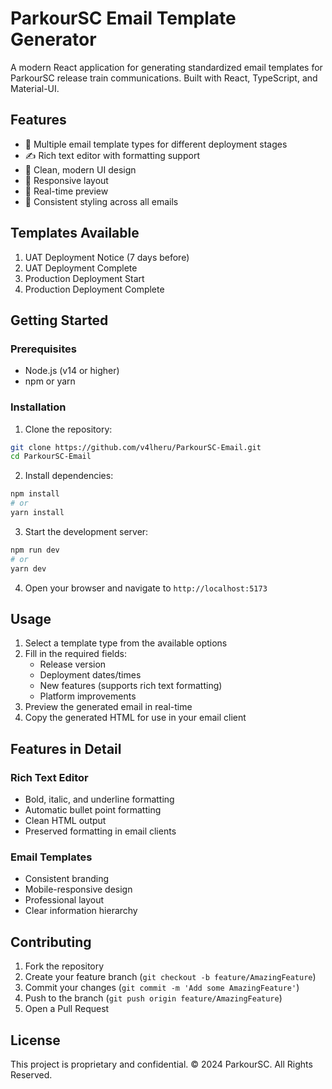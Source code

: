 # ParkourSC Email Template Generator

A modern React application for generating standardized email templates for ParkourSC release train communications. Built with React, TypeScript, and Material-UI.

## Features

- 📧 Multiple email template types for different deployment stages
- ✍️ Rich text editor with formatting support
- 🎨 Clean, modern UI design
- 📱 Responsive layout
- 🔄 Real-time preview
- 💅 Consistent styling across all emails

## Templates Available

1. UAT Deployment Notice (7 days before)
2. UAT Deployment Complete
3. Production Deployment Start
4. Production Deployment Complete

## Getting Started

### Prerequisites

- Node.js (v14 or higher)
- npm or yarn

### Installation

1. Clone the repository:
```bash
git clone https://github.com/v4lheru/ParkourSC-Email.git
cd ParkourSC-Email
```

2. Install dependencies:
```bash
npm install
# or
yarn install
```

3. Start the development server:
```bash
npm run dev
# or
yarn dev
```

4. Open your browser and navigate to `http://localhost:5173`

## Usage

1. Select a template type from the available options
2. Fill in the required fields:
   - Release version
   - Deployment dates/times
   - New features (supports rich text formatting)
   - Platform improvements
3. Preview the generated email in real-time
4. Copy the generated HTML for use in your email client

## Features in Detail

### Rich Text Editor
- Bold, italic, and underline formatting
- Automatic bullet point formatting
- Clean HTML output
- Preserved formatting in email clients

### Email Templates
- Consistent branding
- Mobile-responsive design
- Professional layout
- Clear information hierarchy

## Contributing

1. Fork the repository
2. Create your feature branch (`git checkout -b feature/AmazingFeature`)
3. Commit your changes (`git commit -m 'Add some AmazingFeature'`)
4. Push to the branch (`git push origin feature/AmazingFeature`)
5. Open a Pull Request

## License

This project is proprietary and confidential. © 2024 ParkourSC. All Rights Reserved.
